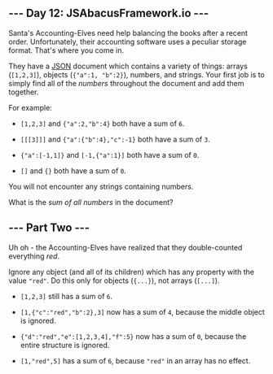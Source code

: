 ## --- Day 12: JSAbacusFramework.io --- ##

Santa's Accounting-Elves need help balancing the books after a recent
order. Unfortunately, their accounting software uses a peculiar storage
format. That's where you come in.

They have a [JSON](http://json.org/) document which contains a variety
of things: arrays (`[1,2,3]`), objects (`{"a":1, "b":2}`), numbers, and
strings. Your first job is to simply find all of the *numbers*
throughout the document and add them together.

For example:

  * `[1,2,3]` and `{"a":2,"b":4}` both have a sum of `6`.

  * `[[[3]]]` and `{"a":{"b":4},"c":-1}` both have a sum of `3`.

  * `{"a":[-1,1]}` and `[-1,{"a":1}]` both have a sum of `0`.

  * `[]` and `{}` both have a sum of `0`.

You will not encounter any strings containing numbers.

What is the *sum of all numbers* in the document?

## --- Part Two --- ##

Uh oh - the Accounting-Elves have realized that they double-counted
everything *red*.

Ignore any object (and all of its children) which has any property with
the value `"red"`. Do this only for objects (`{...}`), not arrays (`[...]`).

  * `[1,2,3]` still has a sum of `6`.

  * `[1,{"c":"red","b":2},3]` now has a sum of `4`, because the middle
    object is ignored.

  * `{"d":"red","e":[1,2,3,4],"f":5}` now has a sum of `0`, because the
    entire structure is ignored.

  * `[1,"red",5]` has a sum of `6`, because `"red"` in an array has no
    effect.
